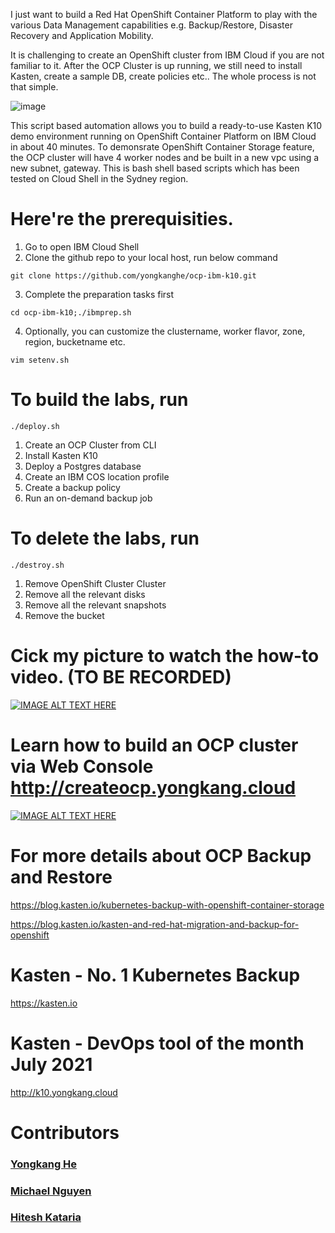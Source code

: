 I just want to build a Red Hat OpenShift Container Platform to play with the various Data Management capabilities e.g. Backup/Restore, Disaster Recovery and Application Mobility. 

It is challenging to create an OpenShift cluster from IBM Cloud if you are not familiar to it. After the OCP Cluster is up running, we still need to install Kasten, create a sample DB, create policies etc.. The whole process is not that simple.

![image](https://blog.kasten.io/hs-fs/hubfs/Partner%20Images/Red%20Hat/kasten+openshift-social.png?width=500&name=kasten+openshift-social.png)

This script based automation allows you to build a ready-to-use Kasten K10 demo environment running on OpenShift Container Platform on IBM Cloud in about 40 minutes. To demonsrate OpenShift Container Storage feature, the OCP cluster will have 4 worker nodes and be built in a new vpc using a new subnet, gateway. This is bash shell based scripts which has been tested on Cloud Shell in the Sydney region. 

# Here're the prerequisities. 
1. Go to open IBM Cloud Shell
2. Clone the github repo to your local host, run below command
````
git clone https://github.com/yongkanghe/ocp-ibm-k10.git
````
3. Complete the preparation tasks first
````
cd ocp-ibm-k10;./ibmprep.sh
````
4. Optionally, you can customize the clustername, worker flavor, zone, region, bucketname etc.
````
vim setenv.sh
````
 
# To build the labs, run 
````
./deploy.sh
````
1. Create an OCP Cluster from CLI
2. Install Kasten K10
3. Deploy a Postgres database
4. Create an IBM COS location profile
5. Create a backup policy
6. Run an on-demand backup job

# To delete the labs, run 
````
./destroy.sh
````
1. Remove OpenShift Cluster Cluster
2. Remove all the relevant disks
3. Remove all the relevant snapshots
4. Remove the bucket

# Cick my picture to watch the how-to video. (TO BE RECORDED)
[![IMAGE ALT TEXT HERE](https://media-exp1.licdn.com/dms/image/C5622AQFAVpxHMBu7lw/feedshare-shrink_2048_1536/0/1630923993310?e=1637193600&v=beta&t=1Zq_4N_9mj4EOZdtpKb5HeXl_K7svyMK3_ADMxHbqzM)](https://www.youtube.com/watch?v=6vDEk_9cNaI)

# Learn how to build an OCP cluster via Web Console http://createocp.yongkang.cloud 
[![IMAGE ALT TEXT HERE](https://img.youtube.com/vi/FDvY9PSxgAQ/0.jpg)](https://www.youtube.com/watch?v=FDvY9PSxgAQ)

# For more details about OCP Backup and Restore
https://blog.kasten.io/kubernetes-backup-with-openshift-container-storage

https://blog.kasten.io/kasten-and-red-hat-migration-and-backup-for-openshift

# Kasten - No. 1 Kubernetes Backup
https://kasten.io 

# Kasten - DevOps tool of the month July 2021
http://k10.yongkang.cloud

# Contributors

### [Yongkang He](http://yongkang.cloud)
### [Michael Nguyen](https://www.linkedin.com/in/michael-nguyen-29811034/)
### [Hitesh Kataria](https://www.linkedin.com/in/hitesh-kataria09/)

